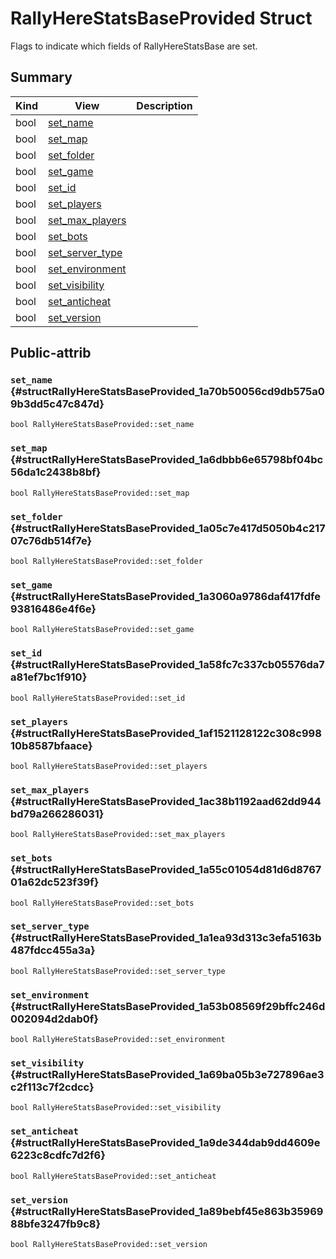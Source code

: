# RallyHereStatsBaseProvided Struct

Flags to indicate which fields of RallyHereStatsBase are set.

## Summary
| Kind | View | Description |
|------|------|-------------|
|bool|[set_name](structRallyHereStatsBaseProvided.xml.md#structRallyHereStatsBaseProvided_1a70b50056cd9db575a09b3dd5c47c847d)||
|bool|[set_map](structRallyHereStatsBaseProvided.xml.md#structRallyHereStatsBaseProvided_1a6dbbb6e65798bf04bc56da1c2438b8bf)||
|bool|[set_folder](structRallyHereStatsBaseProvided.xml.md#structRallyHereStatsBaseProvided_1a05c7e417d5050b4c21707c76db514f7e)||
|bool|[set_game](structRallyHereStatsBaseProvided.xml.md#structRallyHereStatsBaseProvided_1a3060a9786daf417fdfe93816486e4f6e)||
|bool|[set_id](structRallyHereStatsBaseProvided.xml.md#structRallyHereStatsBaseProvided_1a58fc7c337cb05576da7a81ef7bc1f910)||
|bool|[set_players](structRallyHereStatsBaseProvided.xml.md#structRallyHereStatsBaseProvided_1af1521128122c308c99810b8587bfaace)||
|bool|[set_max_players](structRallyHereStatsBaseProvided.xml.md#structRallyHereStatsBaseProvided_1ac38b1192aad62dd944bd79a266286031)||
|bool|[set_bots](structRallyHereStatsBaseProvided.xml.md#structRallyHereStatsBaseProvided_1a55c01054d81d6d876701a62dc523f39f)||
|bool|[set_server_type](structRallyHereStatsBaseProvided.xml.md#structRallyHereStatsBaseProvided_1a1ea93d313c3efa5163b487fdcc455a3a)||
|bool|[set_environment](structRallyHereStatsBaseProvided.xml.md#structRallyHereStatsBaseProvided_1a53b08569f29bffc246d002094d2dab0f)||
|bool|[set_visibility](structRallyHereStatsBaseProvided.xml.md#structRallyHereStatsBaseProvided_1a69ba05b3e727896ae3c2f113c7f2cdcc)||
|bool|[set_anticheat](structRallyHereStatsBaseProvided.xml.md#structRallyHereStatsBaseProvided_1a9de344dab9dd4609e6223c8cdfc7d2f6)||
|bool|[set_version](structRallyHereStatsBaseProvided.xml.md#structRallyHereStatsBaseProvided_1a89bebf45e863b3596988bfe3247fb9c8)||
## Public-attrib



### `set_name` {#structRallyHereStatsBaseProvided_1a70b50056cd9db575a09b3dd5c47c847d}

`bool RallyHereStatsBaseProvided::set_name`






### `set_map` {#structRallyHereStatsBaseProvided_1a6dbbb6e65798bf04bc56da1c2438b8bf}

`bool RallyHereStatsBaseProvided::set_map`






### `set_folder` {#structRallyHereStatsBaseProvided_1a05c7e417d5050b4c21707c76db514f7e}

`bool RallyHereStatsBaseProvided::set_folder`






### `set_game` {#structRallyHereStatsBaseProvided_1a3060a9786daf417fdfe93816486e4f6e}

`bool RallyHereStatsBaseProvided::set_game`






### `set_id` {#structRallyHereStatsBaseProvided_1a58fc7c337cb05576da7a81ef7bc1f910}

`bool RallyHereStatsBaseProvided::set_id`






### `set_players` {#structRallyHereStatsBaseProvided_1af1521128122c308c99810b8587bfaace}

`bool RallyHereStatsBaseProvided::set_players`






### `set_max_players` {#structRallyHereStatsBaseProvided_1ac38b1192aad62dd944bd79a266286031}

`bool RallyHereStatsBaseProvided::set_max_players`






### `set_bots` {#structRallyHereStatsBaseProvided_1a55c01054d81d6d876701a62dc523f39f}

`bool RallyHereStatsBaseProvided::set_bots`






### `set_server_type` {#structRallyHereStatsBaseProvided_1a1ea93d313c3efa5163b487fdcc455a3a}

`bool RallyHereStatsBaseProvided::set_server_type`






### `set_environment` {#structRallyHereStatsBaseProvided_1a53b08569f29bffc246d002094d2dab0f}

`bool RallyHereStatsBaseProvided::set_environment`






### `set_visibility` {#structRallyHereStatsBaseProvided_1a69ba05b3e727896ae3c2f113c7f2cdcc}

`bool RallyHereStatsBaseProvided::set_visibility`






### `set_anticheat` {#structRallyHereStatsBaseProvided_1a9de344dab9dd4609e6223c8cdfc7d2f6}

`bool RallyHereStatsBaseProvided::set_anticheat`






### `set_version` {#structRallyHereStatsBaseProvided_1a89bebf45e863b3596988bfe3247fb9c8}

`bool RallyHereStatsBaseProvided::set_version`







